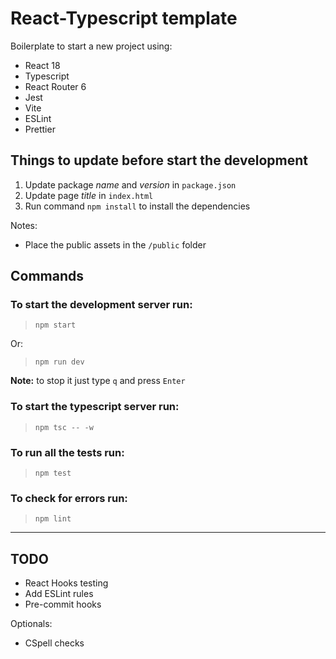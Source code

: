 # React-Typescript template

Boilerplate to start a new project using:

- React 18
- Typescript
- React Router 6
- Jest
- Vite
- ESLint
- Prettier

## Things to update before start the development

1. Update package _name_ and _version_ in `package.json`
2. Update page _title_ in `index.html`
3. Run command `npm install` to install the dependencies

Notes:

- Place the public assets in the `/public` folder

## Commands

### To start the development server run:

> `npm start`

Or:

> `npm run dev`

**Note:** to stop it just type `q` and press `Enter`

### To start the typescript server run:

> `npm tsc -- -w`

### To run all the tests run:

> `npm test`

### To check for errors run:

> `npm lint`

---

## TODO

- React Hooks testing
- Add ESLint rules
- Pre-commit hooks

Optionals:

- CSpell checks
